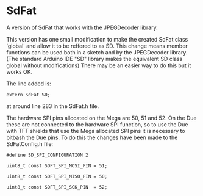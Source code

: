 # SdFat
A version of SdFat that works with the JPEGDecoder library.

This version has one small modification to make the created SdFat class 'global' and allow it to be reffered to as SD. This change means member functions can be used both in a sketch and by the JPEGDecoder library.
(The standard Arduino IDE "SD" library makes the equivalent SD class global without modifications)
There may be an easier way to do this but it works OK.

The line added is:

```
extern SdFat SD;
```
at around line 283 in the SdFat.h file.

The hardware SPI pins allocated on the Mega are 50, 51 and 52. On the Due these
are not connected to the hardware SPI function, so to use the Due with TFT shields that
use the Mega allocated SPI pins it is necessary to bitbash the Due pins.  To do this the
changes have been made to the SdFatConfig.h file:



```
#define SD_SPI_CONFIGURATION 2

uint8_t const SOFT_SPI_MOSI_PIN = 51;

uint8_t const SOFT_SPI_MISO_PIN = 50;

uint8_t const SOFT_SPI_SCK_PIN  = 52;
```
